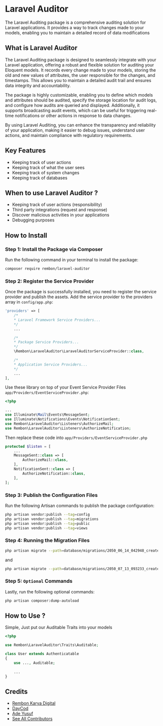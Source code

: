 # Laravel Auditor
The Laravel Auditing package is a comprehensive auditing solution for Laravel applications. It provides a way to track changes made to your models, enabling you to maintain a detailed record of data modifications

## What is Laravel Auditor
The Laravel Auditing package is designed to seamlessly integrate with your Laravel application, offering a robust and flexible solution for auditing your Eloquent models. It records every change made to your models, storing the old and new values of attributes, the user responsible for the changes, and timestamps. This allows you to maintain a detailed audit trail and ensures data integrity and accountability.

The package is highly customizable, enabling you to define which models and attributes should be audited, specify the storage location for audit logs, and configure how audits are queried and displayed. Additionally, it supports broadcasting audit events, which can be useful for triggering real-time notifications or other actions in response to data changes.

By using Laravel Auditing, you can enhance the transparency and reliability of your application, making it easier to debug issues, understand user actions, and maintain compliance with regulatory requirements.

## Key Features
- Keeping track of user actions
- Keeping track of what the user sees
- Keeping track of system changes
- Keeping track of databases 

## When to use Laravel Auditor ?
- Keeping track of user actions (responsibility)
- Third party integrations (request and response)
- Discover malicious activities in your applications
- Debugging purposes

## How to Install

### Step 1: Install the Package via Composer
Run the following command in your terminal to install the package:

```sh
composer require rembon/laravel-auditor
```

### Step 2: Register the Service Provider
Once the package is successfully installed, you need to register the service provider and publish the assets. Add the service provider to the providers array in `config/app.php`:

```php
'providers' => [
    /*
    * Laravel Framework Service Providers...
    */
    ...

    /*
    * Package Service Providers...
    */
    \Rembon\LaravelAuditor\LaravelAuditorServiceProvider::class,

    /*
    * Application Service Providers...
    */
    ...
],
```

Use these library on top of your Event Service Provider Files `app/Providers/EventServiceProvider.php`:
```php
<?php

...
use Illuminate\Mail\Events\MessageSent;
use Illuminate\Notifications\Events\NotificationSent;
use Rembon\LaravelAuditor\Listeners\AuthorizeMail;
use Rembon\LaravelAuditor\Listeners\AuthorizeNotification;
```

Then replace these code into `app/Providers/EventServiceProvider.php`
```php
protected $listen = [
    ...
    MessageSent::class => [
        AuthorizeMail::class,
    ],
    NotificationSent::class => [
        AuthorizeNotification::class,
    ],
];
```

### Step 3: Publish the Configuration Files
Run the following Artisan commands to publish the package configuration:

```sh
php artisan vendor:publish --tag=config
php artisan vendor:publish --tag=migrations
php artisan vendor:publish --tag=public
php artisan vendor:publish --tag=views
```

### Step 4: Running the Migration Files
```sh
php artisan migrate --path=database/migrations/2050_06_14_042948_create_audits_table.php
```
and
```sh
php artisan migrate --path=database/migrations/2050_07_13_093233_create_performances_table.php
```

### Step 5: `Optional` Commands
Lastly, run the following optional commands:

```sh
php artisan composer:dump-autoload
```

## How to Use ?
Simple, Just put our Auditable Traits into your models

```php
<?php

use Rembon\LaravelAuditor\Traits\Auditable;

class User extends Authenticatable
{
    use ..., Auditable;
    
    ...
}

```

## Credits
- [Rembon Karya Digital](https://github.com/rembonnn)
- [DayCod](https://github.com/dayCod)
- [Ade Yusuf](https://github.com/adeyusuf211)
- [See All Contributors](https://github.com/rembonnn/laravel-auditor/contributors)
